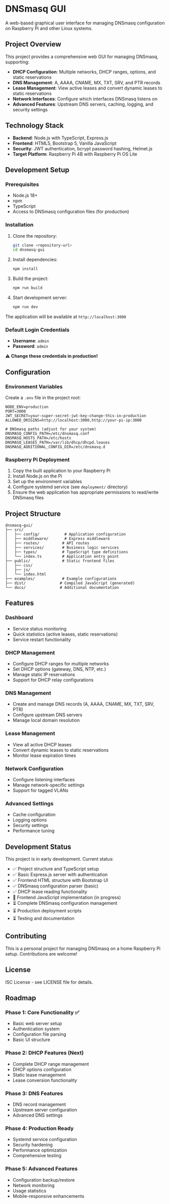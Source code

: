 # DNSmasq GUI

A web-based graphical user interface for managing DNSmasq configuration on Raspberry Pi and other Linux systems.

## Project Overview

This project provides a comprehensive web GUI for managing DNSmasq, supporting:

- **DHCP Configuration**: Multiple networks, DHCP ranges, options, and static reservations
- **DNS Management**: A, AAAA, CNAME, MX, TXT, SRV, and PTR records
- **Lease Management**: View active leases and convert dynamic leases to static reservations
- **Network Interfaces**: Configure which interfaces DNSmasq listens on
- **Advanced Features**: Upstream DNS servers, caching, logging, and security settings

## Technology Stack

- **Backend**: Node.js with TypeScript, Express.js
- **Frontend**: HTML5, Bootstrap 5, Vanilla JavaScript
- **Security**: JWT authentication, bcrypt password hashing, Helmet.js
- **Target Platform**: Raspberry Pi 4B with Raspberry Pi OS Lite

## Development Setup

### Prerequisites

- Node.js 18+ 
- npm
- TypeScript
- Access to DNSmasq configuration files (for production)

### Installation

1. Clone the repository:
   ```bash
   git clone <repository-url>
   cd dnsmasq-gui
   ```

2. Install dependencies:
   ```bash
   npm install
   ```

3. Build the project:
   ```bash
   npm run build
   ```

4. Start development server:
   ```bash
   npm run dev
   ```

The application will be available at `http://localhost:3000`

### Default Login Credentials

- **Username**: `admin`
- **Password**: `admin`

⚠️ **Change these credentials in production!**

## Configuration

### Environment Variables

Create a `.env` file in the project root:

```env
NODE_ENV=production
PORT=3000
JWT_SECRET=your-super-secret-jwt-key-change-this-in-production
ALLOWED_ORIGINS=http://localhost:3000,http://your-pi-ip:3000

# DNSmasq paths (adjust for your system)
DNSMASQ_CONFIG_PATH=/etc/dnsmasq.conf
DNSMASQ_HOSTS_PATH=/etc/hosts
DNSMASQ_LEASES_PATH=/var/lib/dhcp/dhcpd.leases
DNSMASQ_ADDITIONAL_CONFIG_DIR=/etc/dnsmasq.d
```

### Raspberry Pi Deployment

1. Copy the built application to your Raspberry Pi
2. Install Node.js on the Pi
3. Set up the environment variables
4. Configure systemd service (see `deployment/` directory)
5. Ensure the web application has appropriate permissions to read/write DNSmasq files

## Project Structure

```
dnsmasq-gui/
├── src/
│   ├── config/           # Application configuration
│   ├── middleware/       # Express middleware
│   ├── routes/          # API routes
│   ├── services/        # Business logic services  
│   ├── types/           # TypeScript type definitions
│   └── index.ts         # Application entry point
├── public/              # Static frontend files
│   ├── css/
│   ├── js/
│   └── index.html
├── examples/            # Example configurations
├── dist/               # Compiled JavaScript (generated)
└── docs/               # Additional documentation
```

## Features

### Dashboard
- Service status monitoring
- Quick statistics (active leases, static reservations)
- Service restart functionality

### DHCP Management
- Configure DHCP ranges for multiple networks
- Set DHCP options (gateway, DNS, NTP, etc.)
- Manage static IP reservations
- Support for DHCP relay configurations

### DNS Management
- Create and manage DNS records (A, AAAA, CNAME, MX, TXT, SRV, PTR)
- Configure upstream DNS servers
- Manage local domain resolution

### Lease Management
- View all active DHCP leases
- Convert dynamic leases to static reservations
- Monitor lease expiration times

### Network Configuration
- Configure listening interfaces
- Manage network-specific settings
- Support for tagged VLANs

### Advanced Settings
- Cache configuration
- Logging options
- Security settings
- Performance tuning

## Development Status

This project is in early development. Current status:

- ✅ Project structure and TypeScript setup
- ✅ Basic Express.js server with authentication
- ✅ Frontend HTML structure with Bootstrap UI
- ✅ DNSmasq configuration parser (basic)
- ✅ DHCP lease reading functionality
- 🔄 Frontend JavaScript implementation (in progress)
- ⏳ Complete DNSmasq configuration management
- ⏳ Production deployment scripts
- ⏳ Testing and documentation

## Contributing

This is a personal project for managing DNSmasq on a home Raspberry Pi setup. Contributions are welcome!

## License

ISC License - see LICENSE file for details.

## Roadmap

### Phase 1: Core Functionality ✅
- Basic web server setup
- Authentication system
- Configuration file parsing
- Basic UI structure

### Phase 2: DHCP Features (Next)
- Complete DHCP range management
- DHCP options configuration
- Static lease management
- Lease conversion functionality

### Phase 3: DNS Features
- DNS record management
- Upstream server configuration
- Advanced DNS settings

### Phase 4: Production Ready
- Systemd service configuration
- Security hardening
- Performance optimization
- Comprehensive testing

### Phase 5: Advanced Features
- Configuration backup/restore
- Network monitoring
- Usage statistics
- Mobile-responsive enhancements
